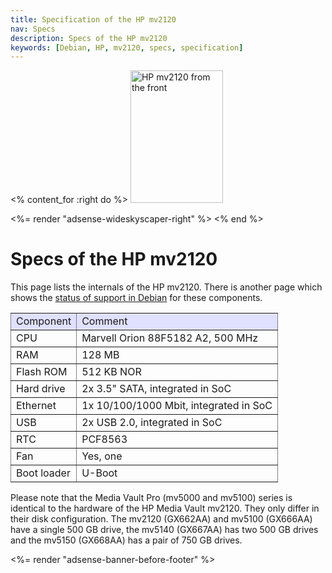```yaml
---
title: Specification of the HP mv2120
nav: Specs
description: Specs of the HP mv2120
keywords: [Debian, HP, mv2120, specs, specification]
---
```


<% content_for :right do %>
<img src = "../images/r_mv2120_front.jpg" class="border" alt="HP mv2120 from the front" width="148" height="212" />

<%= render "adsense-wideskyscaper-right" %>
<% end %>

<h1>Specs of the HP mv2120</h1>

This page lists the internals of the HP mv2120.  There is another page
which shows the <a href = "../status">status of support in Debian</a> for
these components.

<table style="border-style: none" border="1" cellpadding="5">

<tr style="background-color: #E0E0FF">
<td>Component</td>
<td>Comment</td>
</tr>

<tr>
<td>CPU</td>
<td>Marvell Orion 88F5182 A2, 500 MHz</td>
</tr>

<tr>
<td>RAM</td>
<td>128 MB</td>
</tr>

<tr>
<td>Flash ROM</td>
<td>512 KB NOR</td>
</tr>

<tr>
<td>Hard drive</td>
<td>2x 3.5" SATA, integrated in SoC</td>
</tr>

<tr>
<td>Ethernet</td>
<td>1x 10/100/1000 Mbit, integrated in SoC</td>
</tr>

<tr>
<td>USB</td>
<td>2x USB 2.0, integrated in SoC</td>
</tr>

<tr>
<td>RTC</td>
<td>PCF8563</td>
</tr>

<tr>
<td>Fan</td>
<td>Yes, one</td>
</tr>

<tr>
<td>Boot loader</td>
<td>U-Boot</td>
</tr>

</table>

Please note that the Media Vault Pro (mv5000 and mv5100) series is
identical to the hardware of the HP Media Vault mv2120.  They only differ
in their disk configuration.  The mv2120 (GX662AA) and mv5100 (GX666AA)
have a single 500 GB drive, the mv5140 (GX667AA) has two 500 GB drives and
the mv5150 (GX668AA) has a pair of 750 GB drives.

<div class="bbf">
<%= render "adsense-banner-before-footer" %>
</div>

